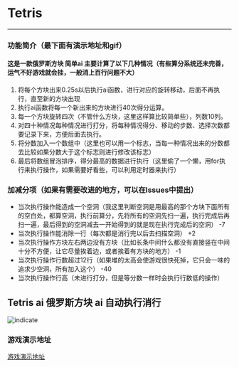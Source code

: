 # Tetris

***
### 功能简介（最下面有演示地址和gif）

#### 这是一款俄罗斯方块 简单ai 主要计算了以下几种情况（有些算分系统还未完善，运气不好游戏就会挂，一般消上百行问题不大）

1. 将每个方块出来0.25s以后执行ai函数，进行对应的旋转移动，后面不再执行，直至新的方块出现
2. 执行ai函数将每一个新出来的方块进行40次得分运算。
3. 每一个方块旋转四次（不管什么方块，这里这样算比较简单些），列数10列。
4. 对四十种情况每种情况进行打分，将每种情况得分、移动的步数、选择次数都要记录下来，方便后面去执行。
5. 将分数加入一个数组中（这里也可以用一个标志，当每一种情况出来的分数都去比较如果分数大于这个标志则进行修改该标志）
6. 最后将数组冒泡排序，得分最高的数据进行执行（这里偷了一个懒，用for执行来执行操作，如果需要好看些，可以利用定时器来执行）


### 加减分项（如果有需要改进的地方，可以在Issues中提出）

* 当次执行操作能造成一个空洞（我这里判断空洞是用最高的那个方块下面所有的空白处，都算空洞，执行前算分，先将所有的空洞先扫一遍，执行完成后再扫一遍，最后得到的空洞减去一开始得到的就是现在执行完成后的空洞） -7
* 当次执行操作能消除一行（每次都是消行完以后去扫描空洞） +2
* 当次执行操作方块左右两边没有方块（比如长条中间什么都没有直接竖在中间十分不方便，让它尽量挨着边，或者挨着有方块的地方） -1
* 当次执行操作行数超过12行（如果堆的太高会使游戏很快死掉，它只会一味的追求少空洞，所有加入这个） -40
* 当次执行操作行高（未进行打分，但是等分数一样时会执行行数低的操作）

## Tetris ai  俄罗斯方块 ai 自动执行消行
![indicate](http://www.zengdexing.cn/images/1.gif)
### 游戏演示地址
[游戏演示地址](http://www.zengdexing.cn/tetris.html)